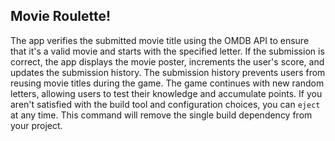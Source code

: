 ## Movie Roulette!
The app verifies the submitted movie title using the OMDB API to ensure that it's a valid movie and starts with the specified letter. If the submission is correct, the app displays the movie poster, increments the user's score, and updates the submission history. The submission history prevents users from reusing movie titles during the game. The game continues with new random letters, allowing users to test their knowledge and accumulate points.
If you aren't satisfied with the build tool and configuration choices, you can `eject` at any time. This command will remove the single build dependency from your project.


